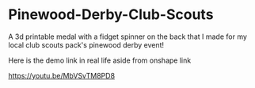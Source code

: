 # Pinewood-Derby-Club-Scouts
A 3d printable medal with a fidget spinner on the back that I made for my local club scouts pack's pinewood derby event! 


Here is the demo link in real life aside from onshape link

https://youtu.be/MbVSvTM8PD8
